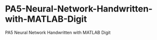 # PA5-Neural-Network-Handwritten-with-MATLAB-Digit
PA5 Neural Network Handwritten with MATLAB Digit
